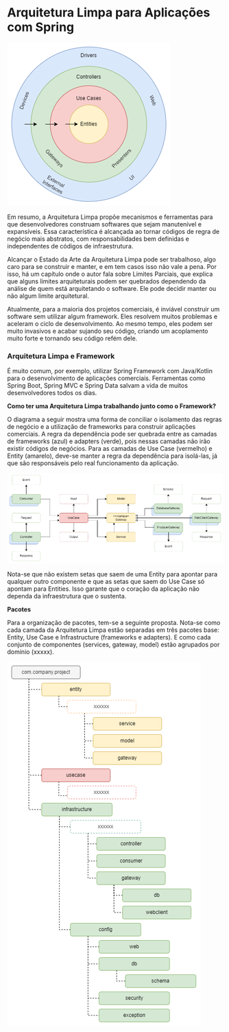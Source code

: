 # Arquitetura Limpa para Aplicações com Spring

![Diagrama Arquitetura Limpa](imgs/clean-arch.png)

Em resumo, a Arquitetura Limpa propõe mecanismos e ferramentas para que desenvolvedores construam softwares que sejam manutenível e expansíveis. Essa característica é alcançada ao tornar códigos de regra de negócio mais abstratos, com responsabilidades bem definidas e independentes de códigos de infraestrutura.

Alcançar o Estado da Arte da Arquitetura Limpa pode ser trabalhoso, algo caro para se construir e manter, e em tem casos isso não vale a pena. Por isso, há um capítulo onde o autor fala sobre Limites Parciais, que explica que alguns limites arquiteturais podem ser quebrados dependendo da análise de quem está arquitetando o software. Ele pode decidir manter ou não algum limite arquitetural.

Atualmente, para a maioria dos projetos comerciais, é inviável construir um software sem utilizar algum framework. Eles resolvem muitos problemas e aceleram o ciclo de desenvolvimento. Ao mesmo tempo, eles podem ser muito invasivos e acabar sujando seu código, criando um acoplamento muito forte e tornando seu código refém dele.

### Arquitetura Limpa e Framework

É muito comum, por exemplo, utilizar Spring Framework com Java/Kotlin para o desenvolvimento de aplicações comerciais. Ferramentas como Spring Boot, Spring MVC e Spring Data salvam a vida de muitos desenvolvedores todos os dias.

**Como ter uma Arquitetura Limpa trabalhando junto como o Framework?**

O diagrama a seguir mostra uma forma de conciliar o isolamento das regras de negócio e a utilização de frameworks para construir aplicações comerciais. A regra da dependência pode ser quebrada entre as camadas de frameworks (azul) e adapters (verde), pois nessas camadas não irão existir códigos de negócios. Para as camadas de Use Case (vermelho) e Entity (amarelo), deve-se manter a regra da dependência para isolá-las, já que são responsáveis pelo real funcionamento da aplicação.

![Diagrama Arquitetura para Spring Application](imgs/arch.png)

Nota-se que não existem setas que saem de uma Entity para apontar para qualquer outro componente e que as setas que saem do Use Case só apontam para Entities. Isso garante que o coração da aplicação não dependa da infraestrutura que o sustenta.

**Pacotes**  

Para a organização de pacotes, tem-se a seguinte proposta. Nota-se como cada camada da Arquitetura Limpa estão separadas em três pacotes base: Entity, Use Case e Infrastructure (frameworks e adapters). E como cada conjunto de componentes (services, gateway, model) estão agrupados por domínio (xxxxx).

![Diagrama Pacotes](imgs/package.png)

